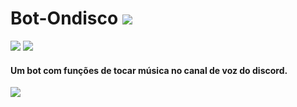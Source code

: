 # Bot-Ondisco  [![](https://simpleicons.org/icons/github.svg?color=#181717&style=flat-squarewidth=4%align=right)](https://github.com/marcio1002/bot-Ondisco)

[![](https://www.javadoc.io/badge/com.discord4j/discord4j-core.svg?color=blue&style=flat-square)](https://www.javadoc.io/doc/com.discord4j/discord4j-core) [![](https://discord.js.org/static/logo.svg?style=flat-squarewidth=20%)](https://discord.js.org/#)

#### Um bot com funções de tocar música no canal de voz do discord.

![](https://cdn.discordapp.com/avatars/617522102895116358/94b7ed875e399f3931000bbfbc6ffd7d.png?size=2048width=20%align=right)
